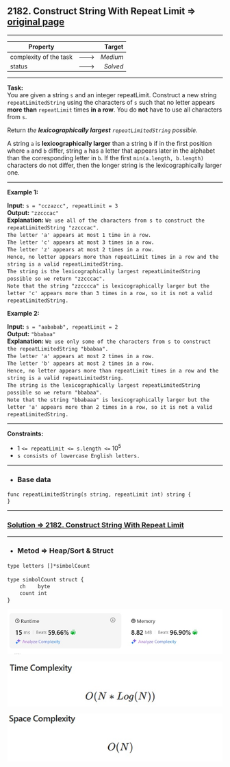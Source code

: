 ## 2182. Construct String With Repeat Limit => [original page](https://leetcode.com/problems/construct-string-with-repeat-limit/description/ "https://leetcode.com/problems/construct-string-with-repeat-limit/description/")

---
| Property               |      |   Target |              
|------------------------|:----:|---------:|
| complexity of the task | ---> | _Medium_ |
| status                 | ---> | _Solved_ |

---
**Task:**  
You are given a string `s` and an integer repeatLimit. Construct a new string `repeatLimitedString` using the characters of `s` such that no letter appears **more than** `repeatLimit` times **in a row**. You do **not** have to use all characters from `s`.

Return _the **lexicographically largest** `repeatLimitedString` possible._

A string `a` is **lexicographically larger** than a string `b` if in the first position where `a` and `b` differ, string `a` has a letter that appears later in the alphabet than the corresponding letter in `b`. If the first `min(a.length, b.length)` characters do not differ, then the longer string is the lexicographically larger one.

---
**Example 1:**

**Input:** `s = "cczazcc", repeatLimit = 3`  
**Output:** `"zzcccac"`  
**Explanation:** `We use all of the characters from s to construct the repeatLimitedString "zzcccac".`  
`The letter 'a' appears at most 1 time in a row.`  
`The letter 'c' appears at most 3 times in a row.`  
`The letter 'z' appears at most 2 times in a row.`  
`Hence, no letter appears more than repeatLimit times in a row and the string is a valid repeatLimitedString.`  
`The string is the lexicographically largest repeatLimitedString possible so we return "zzcccac".`  
`Note that the string "zzcccca" is lexicographically larger but the letter 'c' appears more than 3 times in a row, so it is not a valid repeatLimitedString.`  

**Example 2:**

**Input:** `s = "aababab", repeatLimit = 2`  
**Output:** `"bbabaa"`  
**Explanation:** `We use only some of the characters from s to construct the repeatLimitedString "bbabaa".`  
`The letter 'a' appears at most 2 times in a row.`  
`The letter 'b' appears at most 2 times in a row.`  
`Hence, no letter appears more than repeatLimit times in a row and the string is a valid repeatLimitedString.`  
`The string is the lexicographically largest repeatLimitedString possible so we return "bbabaa".`  
`Note that the string "bbabaaa" is lexicographically larger but the letter 'a' appears more than 2 times in a row, so it is not a valid repeatLimitedString.`  

---
**Constraints:**

   * $1$ `<= repeatLimit <= s.length <=` $10^5$
   * `s consists of lowercase English letters.`
 
---
* ### Base data

```Golang
func repeatLimitedString(s string, repeatLimit int) string {
}
```

---
### [Solution => 2182. Construct String With Repeat Limit](https://github.com/Ekvo/Leetcode-problems/blob/main/Leetcode-Problems-List/2182-Construct-String-With-Repeat-Limit/leetcodetwooneeighttwo.go "https://github.com/Ekvo/Leetcode-problems/blob/main/Leetcode-Problems-List/2182-Construct-String-With-Repeat-Limit/leetcodetwooneeighttwo.go")

---
* ### Metod => Heap/Sort & Struct
```Golang
type letters []*simbolCount

type simbolCount struct {
	ch    byte
	count int
}
```

![submit](https://github.com/Ekvo/Leetcode-problems/blob/main/Leetcode-Problems-Submit-Screenshots/2182_Construct_String_With_Repeat_Limit.jpg)

![submit](https://github.com/Ekvo/Leetcode-problems/blob/main/Leetcode-Problems-Submit-Screenshots/2182_Construct_String_With_Repeat_Limit_Time.jpg)

![submit](https://github.com/Ekvo/Leetcode-problems/blob/main/Leetcode-Problems-Submit-Screenshots/2182_Construct_String_With_Repeat_Limit_Space.jpg)

